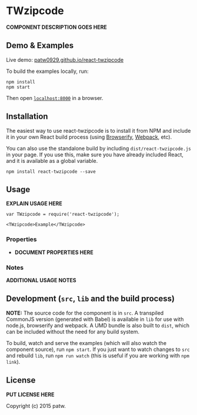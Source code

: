 # TWzipcode

__COMPONENT DESCRIPTION GOES HERE__


## Demo & Examples

Live demo: [patw0929.github.io/react-twzipcode](http://patw0929.github.io/react-twzipcode/)

To build the examples locally, run:

```
npm install
npm start
```

Then open [`localhost:8000`](http://localhost:8000) in a browser.


## Installation

The easiest way to use react-twzipcode is to install it from NPM and include it in your own React build process (using [Browserify](http://browserify.org), [Webpack](http://webpack.github.io/), etc).

You can also use the standalone build by including `dist/react-twzipcode.js` in your page. If you use this, make sure you have already included React, and it is available as a global variable.

```
npm install react-twzipcode --save
```


## Usage

__EXPLAIN USAGE HERE__

```
var TWzipcode = require('react-twzipcode');

<TWzipcode>Example</TWzipcode>
```

### Properties

* __DOCUMENT PROPERTIES HERE__

### Notes

__ADDITIONAL USAGE NOTES__


## Development (`src`, `lib` and the build process)

**NOTE:** The source code for the component is in `src`. A transpiled CommonJS version (generated with Babel) is available in `lib` for use with node.js, browserify and webpack. A UMD bundle is also built to `dist`, which can be included without the need for any build system.

To build, watch and serve the examples (which will also watch the component source), run `npm start`. If you just want to watch changes to `src` and rebuild `lib`, run `npm run watch` (this is useful if you are working with `npm link`).

## License

__PUT LICENSE HERE__

Copyright (c) 2015 patw.

